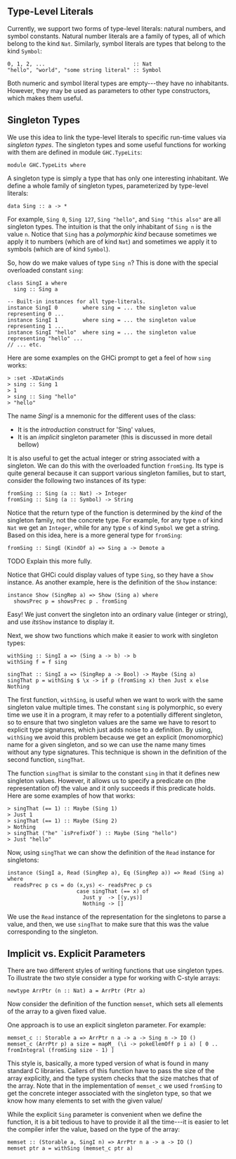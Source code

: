 ## Type-Level Literals


Currently, we support two forms of type-level literals: natural numbers, and symbol constants.
Natural number literals are a family of types, all of which belong to the kind `Nat`.  Similarly,
symbol literals are types that belong to the kind `Symbol`:

```wiki
0, 1, 2, ...                            :: Nat
"hello", "world", "some string literal" :: Symbol
```


Both numeric and symbol literal types are empty---they have no inhabitants.  However, they may be
used as parameters to other type constructors, which makes them useful.

## Singleton Types


We use this idea to link the type-level literals to specific run-time values via *singleton types*.
The singleton types and some useful functions for working with them are defined in module `GHC.TypeLits`:

```wiki
module GHC.TypeLits where
```


A singleton type is simply a type that has only one interesting inhabitant.  We define a whole family
of singleton types, parameterized by type-level literals:

```wiki
data Sing :: a -> *
```


For example, `Sing 0`, `Sing 127`, `Sing "hello"`, and `Sing "this also"` are all
singleton types.  The intuition is that the only inhabitant of `Sing n` is the value `n`.  Notice
that `Sing` has a *polymorphic kind* because sometimes we apply it to numbers (which are of
kind `Nat`) and sometimes we apply it to symbols (which are of kind `Symbol`).


So, how do we make values of type `Sing n`?  This is done with
the special overloaded constant `sing`:

```wiki
class SingI a where
  sing :: Sing a

-- Built-in instances for all type-literals.
instance SingI 0        where sing = ... the singleton value representing 0 ...
instance SingI 1        where sing = ... the singleton value representing 1 ...
instance SingI "hello"  where sing = ... the singleton value representing "hello" ...
// ... etc.
```


Here are some examples on the GHCi prompt to get a feel of how `sing` works:

```wiki
> :set -XDataKinds
> sing :: Sing 1
> 1
> sing :: Sing "hello"
> "hello"
```


The name *SingI* is a mnemonic for the different uses of the class:

- It is the *introduction* construct for 'Sing' values,
- It is an *implicit* singleton parameter (this is discussed in more detail bellow)


It is also useful to get the actual integer or string associated with a singleton.
We can do this with the overloaded function `fromSing`.  Its type is quite general because
it can support various singleton families, but to start, consider the following two instances
of its type:

```wiki
fromSing :: Sing (a :: Nat) -> Integer
fromSing :: Sing (a :: Symbol) -> String
```


Notice that the return type of the function is determined by the *kind* of the
singleton family, not the concrete type.  For example, for any type `n` of
kind `Nat` we get an `Integer`, while for any type `s` of kind `Symbol` we get a
string.  Based on this idea, here is a more general type for `fromSing`:

```wiki
fromSing :: SingE (KindOf a) => Sing a -> Demote a
```

TODO Explain this more fully.


Notice that GHCi could display values of type `Sing`, so they have a `Show` instance.  As another example, here
is the definition of the `Show` instance:

```wiki
instance Show (SingRep a) => Show (Sing a) where
  showsPrec p = showsPrec p . fromSing
```


Easy! We just convert the singleton into an ordinary value (integer or string), and use *its*`Show` instance to display it.


Next, we show two functions which make it easier to work with singleton types:

```wiki
withSing :: SingI a => (Sing a -> b) -> b
withSing f = f sing

singThat :: SingI a => (SingRep a -> Bool) -> Maybe (Sing a)
singThat p = withSing $ \x -> if p (fromSing x) then Just x else Nothing
```


The first function, `withSing`, is useful when we want to work with the same singleton value multiple times.
The constant `sing` is polymorphic, so every time we use it in a program, it may refer to a potentially
different singleton, so to ensure that two singleton values are the same we have to resort to
explicit type signatures, which just adds noise to a definition.  By using, `withSing` we avoid this problem
because we get an explicit (monomorphic) name for a given singleton, and so we can use the name many times
without any type signatures.  This technique is shown in the definition of the second function, `singThat`.


The function `singThat` is similar to the constant `sing` in that it defines new singleton values. However,
it allows us to specify a predicate on (the representation of) the value and it only succeeds if this predicate
holds.  Here are some examples of how that works:

```wiki
> singThat (== 1) :: Maybe (Sing 1)
> Just 1
> singThat (== 1) :: Maybe (Sing 2)
> Nothing
> singThat ("he" `isPrefixOf`) :: Maybe (Sing "hello")
> Just "hello"
```


Now, using `singThat` we can show the definition of the `Read` instance for singletons:

```wiki
instance (SingI a, Read (SingRep a), Eq (SingRep a)) => Read (Sing a) where
  readsPrec p cs = do (x,ys) <- readsPrec p cs
                      case singThat (== x) of
                        Just y  -> [(y,ys)]
                        Nothing -> []
```


We use the `Read` instance of the representation for the singletons to parse a value,
and then, we use `singThat` to make sure that this was the value corresponding to
the singleton.

## Implicit vs. Explicit Parameters


There are two different styles of writing functions that use singleton types.
To illustrate the two style consider a type for working with C-style arrays:

```wiki
newtype ArrPtr (n :: Nat) a = ArrPtr (Ptr a)
```


Now consider the definition of the function `memset`, which sets all elements
of the array to a given fixed value.


One approach is to use an explicit singleton parameter.  For example:

```wiki
memset_c :: Storable a => ArrPtr n a -> a -> Sing n -> IO ()
memset_c (ArrPtr p) a size = mapM_ (\i -> pokeElemOff p i a) [ 0 .. fromIntegral (fromSing size - 1) ]
```


This style is, basically, a more typed version of what is found in many standard C libraries.
Callers of this function have to pass the size of the array explicitly, and the type system checks that the
size matches that of the array.  Note that in the implementation of `memset_c` we used `fromSing`
to get the concrete integer associated with the singleton type, so that we know how many elements
to set with the given value/


While the explicit `Sing` parameter is convenient when we define the function, it is a bit
tedious to have to provide it all the time---it is easier to let the compiler infer the value,
based on the type of the array:

```wiki
memset :: (Storable a, SingI n) => ArrPtr n a -> a -> IO ()
memset ptr a = withSing (memset_c ptr a)
```